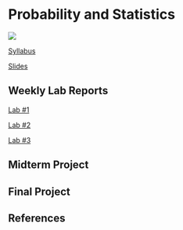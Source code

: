 # Probability and Statistics

<img src='https://assetstorev1-prd-cdn.unity3d.com/package-screenshot/a1fb2500-4b94-4896-a8c7-a39d72ff3a1e.webp'>

<a href="https://docs.google.com/document/d/1QRIVGQkuSMpC1QqYocXCLAvoBa_fUqKdLYvdIpcgTv4/edit?usp=sharing">Syllabus</a>

<a href="https://docs.google.com/presentation/d/1COH0Uw0WESF4N35YohjlGY8OaNd19gYZeFL5KIRHHX8/edit?usp=sharing">Slides</a>

## Weekly Lab Reports

[Lab #1](https://colab.research.google.com/drive/1d5oOeda9yEklbWgchnf0DlztTANeOJdx?usp=sharing)

[Lab #2](https://colab.research.google.com/drive/1_DFeioN0leaejbxzFZMsqPTTUDDcNY-D?usp=sharing)

[Lab #3](https://colab.research.google.com/drive/1hoXOTwh-hGpkf4mciIRRm2gyoWRbi38M?usp=sharing)


<!--
[Lab #4](https://colab.research.google.com/drive/1zYvyhrz2wVnJXlZqj_PpxOxplfS3LN9Y?usp=sharing)

[Lab #5](https://colab.research.google.com/drive/1rJRIIInVtzyxwtDAyan7_9BarmKXWgFm?usp=sharing)

-->

## Midterm Project

## Final Project


## References

<!--https://www.fourmilab.ch/rpkp/experiments/statistics.html-->


<!--

https://towardsdatascience.com/introduction-to-image-processing-with-python-histogram-manipulation-for-beginners-8b107d4c4fef

https://towardsdatascience.com/introduction-to-image-processing-with-python-color-channel-histogram-manipulation-for-beginners-d1d77dcb998d

https://mpatacchiola.github.io/blog/2016/11/12/the-simplest-classifier-histogram-intersection.html

https://www.askpython.com/python/visualizing-colors-in-images

https://medium.com/@rndayala/image-histograms-in-opencv-40ee5969a3b7


[Random Numbers](https://colab.research.google.com/drive/1XhCdRrcOC5T34q8TGmtTnuKqXCS6q4vO?usp=sharing)


https://www.machinelearningplus.com/plots/matplotlib-histogram-python-examples/

https://www.visual-design.net/post/an-interactive-guide-to-hypothesis-testing-in-python

https://machinelearningmastery.com/use-statistical-significance-tests-interpret-machine-learning-results/
https://www.pluralsight.com/guides/interpreting-data-using-descriptive-statistics-python
https://www.section.io/engineering-education/statistical-hypothesis-testing-python-implementation/

https://www.statology.org/hypothesis-test-python/
-->
